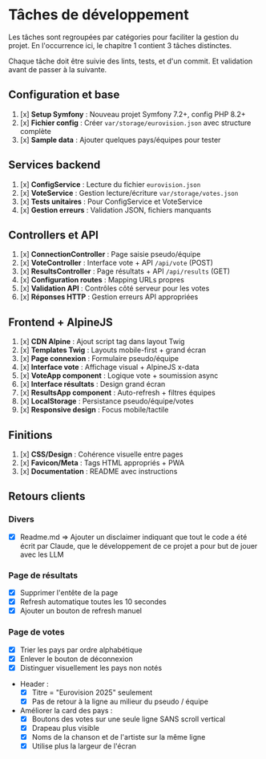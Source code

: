 # Tâches de développement

Les tâches sont regroupées par catégories pour faciliter la gestion du projet.
En l'occurrence ici, le chapitre 1 contient 3 tâches distinctes.

Chaque tâche doit être suivie des lints, tests, et d'un commit. Et validation avant de passer à la suivante.

## Configuration et base
1. [x] **Setup Symfony** : Nouveau projet Symfony 7.2+, config PHP 8.2+
2. [x] **Fichier config** : Créer `var/storage/eurovision.json` avec structure complète
3. [x] **Sample data** : Ajouter quelques pays/équipes pour tester

## Services backend
1. [x] **ConfigService** : Lecture du fichier `eurovision.json`
2. [x] **VoteService** : Gestion lecture/écriture `var/storage/votes.json`
3. [x] **Tests unitaires** : Pour ConfigService et VoteService
4. [x] **Gestion erreurs** : Validation JSON, fichiers manquants

## Controllers et API
1. [x] **ConnectionController** : Page saisie pseudo/équipe
2. [x] **VoteController** : Interface vote + API `/api/vote` (POST)
3. [x] **ResultsController** : Page résultats + API `/api/results` (GET)
4. [x] **Configuration routes** : Mapping URLs propres
5. [x] **Validation API** : Contrôles côté serveur pour les votes
6. [x] **Réponses HTTP** : Gestion erreurs API appropriées

## Frontend + AlpineJS
1. [x] **CDN Alpine** : Ajout script tag dans layout Twig
2. [x] **Templates Twig** : Layouts mobile-first + grand écran
3. [x] **Page connexion** : Formulaire pseudo/équipe
4. [x] **Interface vote** : Affichage visual + AlpineJS x-data
5. [x] **VoteApp component** : Logique vote + soumission async
6. [x] **Interface résultats** : Design grand écran
7. [x] **ResultsApp component** : Auto-refresh + filtres équipes
8. [x] **LocalStorage** : Persistance pseudo/équipe/votes
9. [x] **Responsive design** : Focus mobile/tactile

## Finitions
1. [x] **CSS/Design** : Cohérence visuelle entre pages
2. [x] **Favicon/Meta** : Tags HTML appropriés + PWA
3. [x] **Documentation** : README avec instructions

## Retours clients

### Divers
- [x] Readme.md => Ajouter un disclaimer indiquant que tout le code a été écrit par Claude, que le développement de ce projet a pour but de jouer avec les LLM

### Page de résultats
- [x] Supprimer l'entête de la page
- [x] Refresh automatique toutes les 10 secondes
- [x] Ajouter un bouton de refresh manuel

### Page de votes
- [x] Trier les pays par ordre alphabétique
- [x] Enlever le bouton de déconnexion
- [x] Distinguer visuellement les pays non notés
- Header :
  - [x] Titre = "Eurovision 2025" seulement
  - [x] Pas de retour à la ligne au milieur du pseudo / équipe
- Améliorer la card des pays : 
  - [x] Boutons des votes sur une seule ligne SANS scroll vertical
  - [x] Drapeau plus visible
  - [x] Noms de la chanson et de l'artiste sur la même ligne
  - [x] Utilise plus la largeur de l'écran
